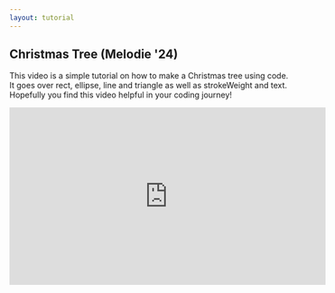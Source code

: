 ```yaml
---
layout: tutorial
---
```


## Christmas Tree (Melodie '24)

This video is a simple tutorial on how to make a Christmas tree using code. It
goes over rect, ellipse, line and triangle as well as strokeWeight and text.
Hopefully you find this video helpful in your coding journey!

<div class="center">
<iframe width="560" height="315" src="https://www.youtube.com/embed/2ou6Cq0vp3U" frameborder="0" allow="accelerometer; autoplay; clipboard-write; encrypted-media; gyroscope; picture-in-picture" allowfullscreen></iframe>
</div>


